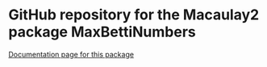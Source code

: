 # GitHub repository for the Macaulay2 package MaxBettiNumbers
[Documentation page for this package](https://jaywhite2357.github.io/maxbetti/index.html)
